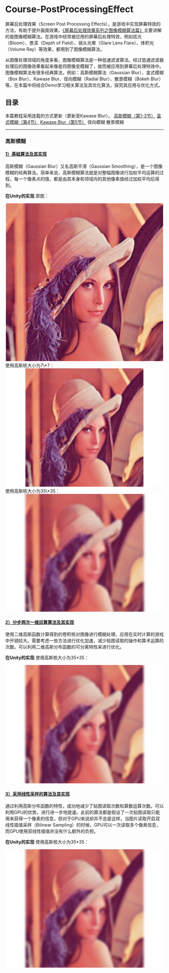 # Course-PostProcessingEffect

屏幕后处理效果（Screen Post Processing Effects），是游戏中实现屏幕特效的方法，有助于提升画面效果。[《屏幕后处理效果系列之图像模糊算法篇》](https://edu.uwa4d.com/course-intro/1/280)主要讲解的是图像模糊算法。在游戏中经常被应用的屏幕后处理特效，例如炫光（Bloom）、景深（Depth of Field）、镜头光晕（Glare Lens Flare）、体积光（Volume Ray）等效果，都用到了图像模糊算法。

从图像处理领域的角度来看，图像模糊算法是一种低通滤波算法。经过低通滤波器处理后的图像效果看起来像是将图像变模糊了，故而被应用到屏幕后处理特效中。图像模糊算法有很多经典算法，例如：高斯模糊算法（Gaussian Blur）、盒式模糊（Box Blur）、Kawase Blur、径向模糊（Radial Blur）、散景模糊（Bokeh Blur）等。在本篇中将结合Demo学习相关算法及其优化算法，探究其应用与优化方式。

## 目录

本篇教程采用连载的方式更新（更新至Kawase Blur）。
[高斯模糊（第1-3节）](https://edu.uwa4d.com/lesson-detail/280/1297/0?isPreview=false)
[盒式模糊（第4节）](https://edu.uwa4d.com/lesson-detail/280/1306/0?isPreview=0)
[Kawase Blur（第5节）](https://edu.uwa4d.com/lesson-detail/280/1307/0?isPreview=0)
径向模糊
散景模糊

***

### 高斯模糊

#### [1）基础算法及其实现](https://edu.uwa4d.com/lesson-detail/280/1297/0?isPreview=false)
高斯模糊（Gaussian Blur）又名高斯平滑（Gaussian Smoothing），是一个图像模糊的经典算法。简单来说，高斯模糊算法就是对整幅图像进行加权平均运算的过程，每一个像素点的值，都是由其本身和领域内的其他像素值经过加权平均后得到。

**在Unity的实现**
原图：
<center><img src="https://github.com/UWA-MakeItSimple/Course-PostProcessingEffect/blob/main/Assets/Shaders/Blur/GaussianBlur/13.jpg" style="width:500px"></center> 
使用高斯核大小为7\*7：
<center><img src="https://github.com/UWA-MakeItSimple/Course-PostProcessingEffect/blob/main/Assets/Shaders/Blur/GaussianBlur/14.png" style="width:500px"></center> 
使用高斯核大小为35\*35：
<center><img src="https://github.com/UWA-MakeItSimple/Course-PostProcessingEffect/blob/main/Assets/Shaders/Blur/GaussianBlur/15.png" style="width:500px"></center> 

#### [2）分步两次一维运算算法及其实现](https://edu.uwa4d.com/lesson-detail/280/1298/0?isPreview=0)
使用二维高斯函数计算得到的卷积核对图像进行模糊处理，应用在实时计算的游戏中开销较大。需要考虑一些方法进行优化加速，减少贴图读取的操作和算术运算的次数。可以利用二维高斯分布函数的可分离特性来进行优化。

**在Unity的实现**
使用高斯核大小为35\*35：
<center><img src="https://github.com/UWA-MakeItSimple/Course-PostProcessingEffect/blob/main/Assets/Shaders/Blur/GaussianBlur/23.png" style="width:500px"></center> 

#### [3）采用线性采样的算法及其实现](https://edu.uwa4d.com/lesson-detail/280/1299/0?isPreview=0)
通过利用高斯分布函数的特性，成功地减少了贴图读取次数和算数运算次数。可以利用GPU的优势，进行进一步地提速。此前的算法都是假设了一次贴图读取只能用来获得一个像素的信息，但对于GPU来说却并不总是这样，当图片读取开启双线性插值采样（Bilinear Sampling）的时候，GPU可以一次读取多个像素信息，而GPU使用双线性插值并没有什么额外的负担。

**在Unity的实现**
使用高斯核大小为35\*35：
<center><img src="https://github.com/UWA-MakeItSimple/Course-PostProcessingEffect/blob/main/Assets/Shaders/Blur/GaussianBlur/26.png" style="width:500px"></center>


